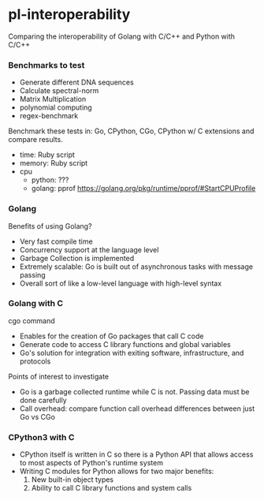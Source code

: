 # pl-interoperability
Comparing the interoperability of Golang with C/C++ and Python with C/C++

### Benchmarks to test
- Generate different DNA sequences
- Calculate spectral-norm
- Matrix Multiplication
- polynomial computing
- regex-benchmark

Benchmark these tests in: Go, CPython, CGo, CPython w/ C extensions and compare results.
- time: Ruby script
- memory: Ruby script
- cpu
  - python: ???
  - golang: pprof https://golang.org/pkg/runtime/pprof/#StartCPUProfile


### Golang
Benefits of using Golang?
- Very fast compile time
- Concurrency support at the language level
- Garbage Collection is implemented
- Extremely scalable: Go is built out of asynchronous tasks with message passing 
- Overall sort of like a low-level language with high-level syntax 

### Golang with C
cgo command
- Enables for the creation of Go packages that call C code
- Generate code to access C library functions and global variables
- Go's solution for integration with exiting software, infrastructure, and protocols

Points of interest to investigate
- Go is a garbage collected runtime while C is not. Passing data must be done carefully
- Call overhead: compare function call overhead differences between just Go vs CGo

### CPython3 with C
- CPython itself is written in C so there is a Python API that allows access to most aspects of Python's runtime system
- Writing C modules for Python allows for two major benefits:
  1. New built-in object types
  2. Ability to call C library functions and system calls
